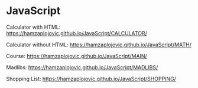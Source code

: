 # JavaScript
Calculator with HTML: https://hamzaplojovic.github.io/JavaScript/CALCULATOR/

Calculator without HTML: https://hamzaplojovic.github.io/JavaScript/MATH/

Course: https://hamzaplojovic.github.io/JavaScript/MAIN/

Madlibs: https://hamzaplojovic.github.io/JavaScript/MADLIBS/

Shopping List: https://hamzaplojovic.github.io/JavaScript/SHOPPING/
